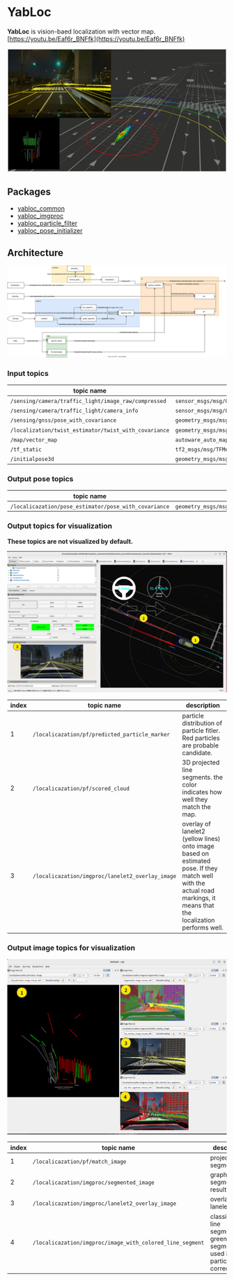 # YabLoc

**YabLoc** is vision-baed localization with vector map. [https://youtu.be/Eaf6r_BNFfk](https://youtu.be/Eaf6r_BNFfk)

[![thumbnail](docs/yabloc_thumbnail.jpg)](https://youtu.be/Eaf6r_BNFfk)

## Packages

* [yabloc_common](yabloc_common/README.md)
* [yabloc_imgproc](yabloc_imgproc/README.md)
* [yabloc_particle_filter](yabloc_particle_filter/README.md)
* [yabloc_pose_initializer](yabloc_pose_initializer/README.md)

## Architecture


![node_diagram](docs/yabloc_architecture.drawio.svg)


### Input topics

| topic name                                            | msg type                                       |
|-------------------------------------------------------|------------------------------------------------|
| `/sensing/camera/traffic_light/image_raw/compressed`  | `sensor_msgs/msg/CompressedImage`              |
| `/sensing/camera/traffic_light/camera_info`           | `sensor_msgs/msg/CameraInfo`                   |
| `/sensing/gnss/pose_with_covariance`                  | `geometry_msgs/msg/PoseWithCovarianceStamped`  |
| `/localization/twist_estimator/twist_with_covariance` | `geometry_msgs/msg/TwistWithCovarianceStamped` |
| `/map/vector_map`                                     | `autoware_auto_mapping_msgs/msg/HADMapBin`     |
| `/tf_static`                                          | `tf2_msgs/msg/TFMessage`                       |
| `/initialpose3d`                                      | `geometry_msgs/msg/PoseWithCovarianceStamped`  |

### Output pose topics


| topic name                                            | msg type                                      |
|-------------------------------------------------------|-----------------------------------------------|
| `/localicazation/pose_estimator/pose_with_covariance` | `geometry_msgs/msg/PoseWithCovarianceStamped` |

### Output topics for visualization

**These topics are not visualized by default.**

<img src="docs/yabloc_rviz_description.png" width="800">


| index | topic name                                       | description                                                                                                                                                            |
|-------|--------------------------------------------------|------------------------------------------------------------------------------------------------------------------------------------------------------------------------|
| 1     | `/localicazation/pf/predicted_particle_marker`   | particle distribution of particle fitler. Red particles are probable candidate.                                                                                        |
| 2     | `/localicazation/pf/scored_cloud`                | 3D projected line segments. the color indicates how well they  match the map.                                                                                          |
| 3     | `/localicazation/imgproc/lanelet2_overlay_image` | overlay of lanelet2 (yellow lines) onto image based on estimated pose. If they match well with the actual road markings, it means that the localization performs well. |

### Output image topics for visualization

<img src="docs/yabloc_image_description.png" width="800">


| index | topic name                                                | description                                                                                           |
|-------|-----------------------------------------------------------|-------------------------------------------------------------------------------------------------------|
| 1     | `/localicazation/pf/match_image`                          | projected line segments                                                                               |
| 2     | `/localicazation/imgproc/segmented_image`                 | graph based segmentation result                                                                       |
| 3     | `/localicazation/imgproc/lanelet2_overlay_image`          | overlay of lanelet2                                                                                   |
| 4     | `/localicazation/imgproc/image_with_colored_line_segment` | classifified line segments. green line segments are used in particle correction |
